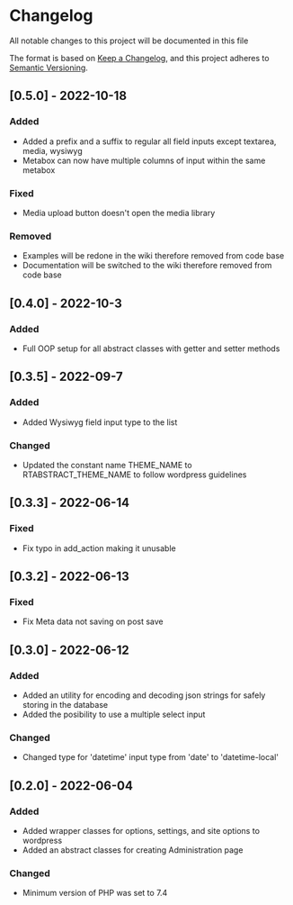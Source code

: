 # Changelog

All notable changes to this project will be documented in this file

The format is based on [Keep a Changelog](https://keepachangelog.com/en/1.0.0/),
and this project adheres to [Semantic Versioning](https://semver.org/spec/v2.0.0.html).

## [0.5.0] - 2022-10-18

### Added

- Added a prefix and a suffix to regular all field inputs except textarea, media, wysiwyg
- Metabox can now have multiple columns of input within the same metabox

### Fixed

- Media upload button doesn't open the media library

### Removed

- Examples will be redone in the wiki therefore removed from code base
- Documentation will be switched to the wiki therefore removed from code base

## [0.4.0] - 2022-10-3

### Added

- Full OOP setup for all abstract classes with getter and setter methods

## [0.3.5] - 2022-09-7

### Added

- Added Wysiwyg field input type to the list

### Changed

- Updated the constant name THEME_NAME to RTABSTRACT_THEME_NAME to follow wordpress guidelines

## [0.3.3] - 2022-06-14

### Fixed

- Fix typo in add_action making it unusable

## [0.3.2] - 2022-06-13

### Fixed

- Fix Meta data not saving on post save

## [0.3.0] - 2022-06-12

### Added

- Added an utility for encoding and decoding json strings for safely storing in the database
- Added the posibility to use a multiple select input

### Changed

- Changed type for 'datetime' input type from 'date' to 'datetime-local'

## [0.2.0] - 2022-06-04

### Added

- Added wrapper classes for options, settings, and site options to wordpress
- Added an abstract classes for creating Administration page

### Changed

- Minimum version of PHP was set to 7.4
